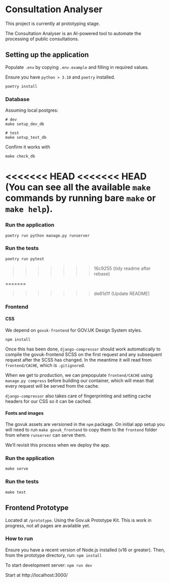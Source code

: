 # Consultation Analyser

This project is currently at prototyping stage.

The Consultation Analyser is an AI-powered tool to automate the processing of public consultations.

## Setting up the application

Populate `.env` by copying `.env.example` and filling in required values.

Ensure you have `python > 3.10` and `poetry` installed.

```
poetry install
```

### Database

Assuming local postgres:

```
# dev
make setup_dev_db

# test
make setup_test_db
```

Confirm it works with

```
make check_db
```

<<<<<<< HEAD
<<<<<<< HEAD
(You can see all the available `make` commands by running bare `make` or `make help`).
=======

### Run the application
```
poetry run python manage.py runserver
```

### Run the tests

```
poetry run pytest
```

>>>>>>> 16c9255 (tidy readme after rebase)

=======
>>>>>>> de81d1f (Update README)
### Frontend


#### CSS

We depend on `govuk-frontend` for GOV.UK Design System styles.

```
npm install
```

Once this has been done, `django-compressor` should work automatically to
compile the govuk-frontend SCSS on the first request and any subsequent request
after the SCSS has changed. In the meantime it will read from `frontend/CACHE`,
which is `.gitignore`d.

When we get to production, we can prepopulate `frontend/CACHE` using `manage.py
compress` before building our container, which will mean that every request
will be served from the cache.

`django-compressor` also takes care of fingerprinting and setting cache headers
for our CSS so it can be cached.

#### Fonts and images

The govuk assets are versioned in the `npm` package. On initial app setup you will need to run `make govuk_frontend` to copy them to the `frontend` folder from where `runserver` can serve them.

We’ll revisit this process when we deploy the app.


### Run the application

```
make serve
```

### Run the tests

```
make test
```

## Frontend Prototype

Located at `/prototype`. Using the Gov.uk Prototype Kit. This is work in progress, not all pages are available yet.

### How to run

Ensure you have a recent version of Node.js installed (v16 or greater). Then, from the prototype directory, run:
`npm install`

To start development server:
`npm run dev`

Start at http://localhost:3000/
